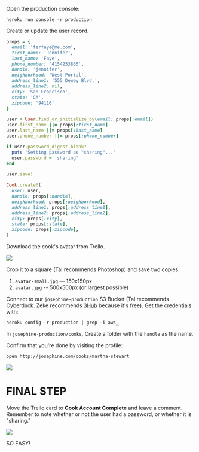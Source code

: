 Open the production console:

```
heroku run console -r production
```

Create or update the user record.

```ruby
props = {
  email: 'ferfaye@me.com',
  first_name: 'Jennifer', 
  last_name: 'Faye', 
  phone_number: '4154253865', 
  handle: 'jennifer',
  neighborhood: 'West Portal',
  address_line1: '555 Dewey Blvd.',
  address_line2: nil,
  city: 'San Francisco',
  state: 'CA',
  zipcode: '94116'
}

user = User.find_or_initialize_by(email: props[:email])
user.first_name ||= props[:first_name]
user.last_name ||= props[:last_name]
user.phone_number ||= props[:phone_number]

if user.password_digest.blank?
  puts 'Setting password as "sharing"...'
  user.password = 'sharing'
end

user.save!

Cook.create!(
  user: user, 
  handle: props[:handle], 
  neighborhood: props[:neighborhood], 
  address_line1: props[:address_line1], 
  address_line2: props[:address_line2], 
  city: props[:city], 
  state: props[:state], 
  zipcode: props[:zipcode], 
)
```

Download the cook's avatar from Trello.

![](https://dl.dropboxusercontent.com/spa/gcrmzi51hzw4tnm/e0eeom-b.png)

Crop it to a square (Tal recommends Photoshop) and save two copies:

1. `avatar-small.jpg` –– 150x150px
2. `avatar.jpg` -- 500x500px (or largest possible)

Connect to our `josephine-production` S3 Bucket (Tal recommends Cyberduck. Zeke recommends [3Hub](http://www.3hubapp.com/) because it's free). Get the credentials with:

```
heroku config -r production | grep -i aws_
```

In `josephine-production/cooks`, Create a folder with the `handle` as the name.

Confirm that you're done by visiting the profile:

```
open http://josephine.com/cooks/martha-stewart
```

![](https://dl.dropboxusercontent.com/spa/gcrmzi51hzw4tnm/ha8s9srs.png)

FINAL STEP
==========

Move the Trello card to **Cook Account Complete** and leave a comment. Remember to note whether or not the user had a password, or whether it is "sharing."

![](https://dl.dropboxusercontent.com/spa/gcrmzi51hzw4tnm/h7__cgbg.png)

SO EASY!

